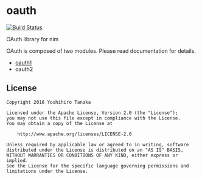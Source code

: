# oauth
[![Build Status](https://travis-ci.org/CORDEA/oauth.svg?branch=master)](https://travis-ci.org/CORDEA/oauth)

OAuth library for nim

OAuth is composed of two modules.
Please read documentation for details.

- [oauth1](http://cordea.github.io/oauth/docs/oauth1.html)
- oauth2


## License

```
Copyright 2016 Yoshihiro Tanaka

Licensed under the Apache License, Version 2.0 (the "License");
you may not use this file except in compliance with the License.
You may obtain a copy of the License at

    http://www.apache.org/licenses/LICENSE-2.0

Unless required by applicable law or agreed to in writing, software
distributed under the License is distributed on an "AS IS" BASIS,
WITHOUT WARRANTIES OR CONDITIONS OF ANY KIND, either express or implied.
See the License for the specific language governing permissions and
limitations under the License.
```
